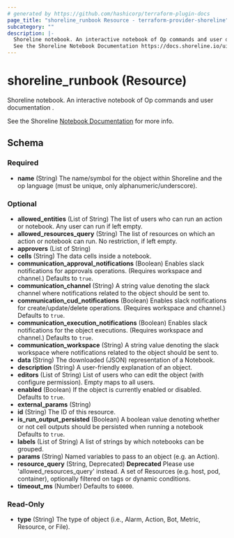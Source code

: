 ```yaml
---
# generated by https://github.com/hashicorp/terraform-plugin-docs
page_title: "shoreline_runbook Resource - terraform-provider-shoreline"
subcategory: ""
description: |-
  Shoreline notebook. An interactive notebook of Op commands and user documentation .
  See the Shoreline Notebook Documentation https://docs.shoreline.io/ui/notebooks for more info.
---
```


# shoreline_runbook (Resource)

Shoreline notebook. An interactive notebook of Op commands and user documentation .

See the Shoreline [Notebook Documentation](https://docs.shoreline.io/ui/notebooks) for more info.



<!-- schema generated by tfplugindocs -->
## Schema

### Required

- **name** (String) The name/symbol for the object within Shoreline and the op language (must be unique, only alphanumeric/underscore).

### Optional

- **allowed_entities** (List of String) The list of users who can run an action or notebook. Any user can run if left empty.
- **allowed_resources_query** (String) The list of resources on which an action or notebook can run. No restriction, if left empty.
- **approvers** (List of String)
- **cells** (String) The data cells inside a notebook.
- **communication_approval_notifications** (Boolean) Enables slack notifications for approvals operations. (Requires workspace and channel.) Defaults to `true`.
- **communication_channel** (String) A string value denoting the slack channel where notifications related to the object should be sent to.
- **communication_cud_notifications** (Boolean) Enables slack notifications for create/update/delete operations. (Requires workspace and channel.) Defaults to `true`.
- **communication_execution_notifications** (Boolean) Enables slack notifications for the object executions. (Requires workspace and channel.) Defaults to `true`.
- **communication_workspace** (String) A string value denoting the slack workspace where notifications related to the object should be sent to.
- **data** (String) The downloaded (JSON) representation of a Notebook.
- **description** (String) A user-friendly explanation of an object.
- **editors** (List of String) List of users who can edit the object (with configure permission). Empty maps to all users.
- **enabled** (Boolean) If the object is currently enabled or disabled. Defaults to `true`.
- **external_params** (String)
- **id** (String) The ID of this resource.
- **is_run_output_persisted** (Boolean) A boolean value denoting whether or not cell outputs should be persisted when running a notebook Defaults to `true`.
- **labels** (List of String) A list of strings by which notebooks can be grouped.
- **params** (String) Named variables to pass to an object (e.g. an Action).
- **resource_query** (String, Deprecated) **Deprecated** Please use 'allowed_resources_query' instead. A set of Resources (e.g. host, pod, container), optionally filtered on tags or dynamic conditions.
- **timeout_ms** (Number) Defaults to `60000`.

### Read-Only

- **type** (String) The type of object (i.e., Alarm, Action, Bot, Metric, Resource, or File).


